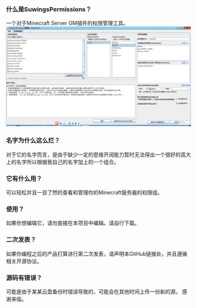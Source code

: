 ### 什么是SuwingsPermissions？
一个对于Minecraft Server GM插件的权限管理工具。
![ui.png](ui.png)
### 名字为什么这么烂？
对于它的名字而言，是由于缺少一定的思维开阔能力暂时无法得出一个很好的高大上的名字所以根据我自己的名字加上的一个组合。
### 它有什么用？
可以轻松并且一目了然的查看和管理你的Minecraft服务器的权限组。
### 使用？
如果你想编辑它，请勿直接在本项目中编辑。请自行下载。
### 二次发表？
如果你编程之后的产品打算进行第二次发表，请声明本GitHub链接处，并且遵循相关开源协议。
### 源码有错误？
可能是由于某某云盘备份时错误导致的，可能会在其他时间上传一份新的源。
感谢来临。
